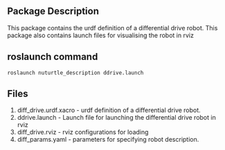 ## Package Description ##
This package contains the urdf definition of a differential drive robot. This
package also contains launch files for visualising the robot in rviz
 
##  roslaunch command ##
`roslaunch nuturtle_description ddrive.launch`

## Files ##
1. diff_drive.urdf.xacro - urdf definition of a differential drive robot.
2. ddrive.launch - Launch file for launching the differential drive robot in rviz
3. diff_drive.rviz - rviz configurations for loading 
4. diff_params.yaml - parameters for specifying robot description.

